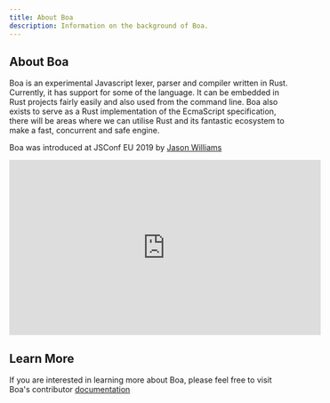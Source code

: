 ```yaml
---
title: About Boa
description: Information on the background of Boa.
---
```


## About Boa

Boa is an experimental Javascript lexer, parser and compiler written in Rust. Currently, it has support for some of the language. It can be embedded in Rust projects fairly easily and also used from the command line. Boa also exists to serve as a Rust implementation of the EcmaScript specification, there will be areas where we can utilise Rust and its fantastic ecosystem to make a fast, concurrent and safe engine.

Boa was introduced at JSConf EU 2019 by [Jason Williams](https://jason-williams.co.uk/)

<iframe
  width="560"
  height="315"
  src="https://www.youtube-nocookie.com/embed/_uD2pijcSi4"
  frameborder="0"
  allow="accelerometer; autoplay; clipboard-write; encrypted-media; gyroscope; picture-in-picture"
  allowfullscreen
></iframe>

## Learn More

If you are interested in learning more about Boa, please feel free to visit Boa's contributor [documentation](./docs/intro)
